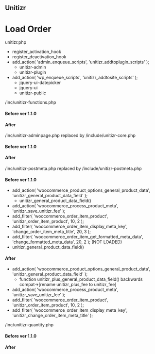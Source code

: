 ## Unitizr

# Load Order

unitizr.php
- register_activation_hook
- register_deactivation_hook
- add_action( 'admin_enqueue_scripts',  'unitizr_addtoplugin_scripts' );
    - unitizr-admin
    - unitizr-plugin
- add_action( 'wp_enqueue_scripts', 'unitizr_addtosite_scripts' );
    - jquery-ui-datepicker
    - jquery-ui
    - unitizr-public


/inc/unitizr-functions.php
#### Before ver 1.1.0
#### After

/inc/unitizr-adminpage.php replaced by /include/unitizr-core.php
#### Before ver 1.1.0
#### After

/inc/unitizr-postmeta.php replaced by /include/unitizr-postmeta.php
#### Before ver 1.1.0
- add_action( 'woocommerce_product_options_general_product_data', 'unitizr_general_product_data_field' );
    - unitizr_general_product_data_field() 
- add_action( 'woocommerce_process_product_meta', 'unitizr_save_unitizr_fee' );
- add_filter( 'woocommerce_order_item_product', 'unitizr_order_item_product', 10, 2 ); 
- add_filter( 'woocommerce_order_item_display_meta_key', 'change_order_item_meta_title', 20, 3 );
- add_filter( 'woocommerce_order_item_get_formatted_meta_data', 'change_formatted_meta_data', 20, 2 ); (NOT LOADED)
- unitizr_general_product_data_field() 
#### After
- add_action( 'woocommerce_product_options_general_product_data', 'unitizr_general_product_data_field' );
    - function unitizr_plus_general_product_data_field() backwards compat->[rename unitizr_plus_fee to unitizr_fee]
- add_action( 'woocommerce_process_product_meta', 'unitizr_save_unitizr_fee' );
- add_filter( 'woocommerce_order_item_product', 'unitizr_order_item_product', 10, 2 ); 
- add_filter( 'woocommerce_order_item_display_meta_key', 'unitizr_change_order_item_meta_title' );

/inc/unitizr-quantity.php
#### Before ver 1.1.0

#### After